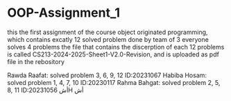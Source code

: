 # OOP-Assignment_1
this the first assignment of the course object originated programming, which contains excatly 12 solved problem done by team of 3 everyone solves 4 problems
the file that contains the discerption of each 12 problems is called CS213-2024-2025-Sheet1-V2.0-Revision, and is uploaded as pdf file in the rebository 

Rawda Raafat: solved problem 3, 6, 9, 12 ID:20231067
Habiba Hosam: solved problem 1, 4, 7, 10 ID:20230117
Rahma Bahgat: solved problem 2, 5, 8, 11 ID:20231056
أشH
أش
